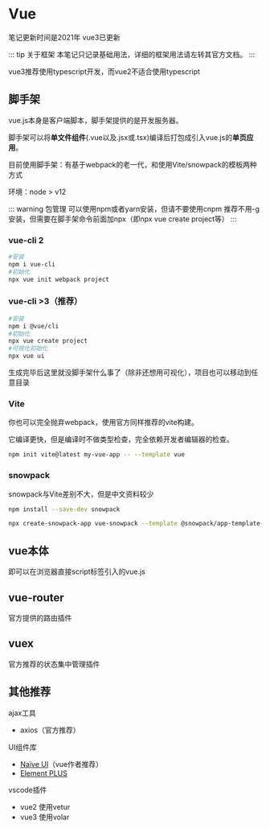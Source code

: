 # Vue

笔记更新时间是2021年  vue3已更新

::: tip 关于框架
本笔记只记录基础用法，详细的框架用法请左转其官方文档。
:::

vue3推荐使用typescript开发，而vue2不适合使用typescript



## 脚手架

vue.js本身是客户端脚本，脚手架提供的是开发服务器。

脚手架可以将**单文件组件**(.vue以及.jsx或.tsx)编译后打包成引入vue.js的**单页应用**。

目前使用脚手架：有基于webpack的老一代，和使用Vite/snowpack的模板两种方式

环境：node > v12

::: warning 包管理
可以使用npm或者yarn安装，但请不要使用cnpm
推荐不用-g安装，但需要在脚手架命令前面加npx（即npx vue create project等）
:::

### vue-cli 2

```bash
#安装
npm i vue-cli
#初始化
npx vue init webpack project
```

### vue-cli >3（推荐）

```bash
#安装
npm i @vue/cli
#初始化
npx vue create project
#可视化初始化
npx vue ui
```

生成完毕后这里就没脚手架什么事了（除非还想用可视化），项目也可以移动到任意目录

### Vite

你也可以完全抛弃webpack，使用官方同样推荐的vite构建。

它编译更快，但是编译时不做类型检查，完全依赖开发者编辑器的检查。

```bash
npm init vite@latest my-vue-app -- --template vue
```

### snowpack

snowpack与Vite差别不大，但是中文资料较少

```bash
npm install --save-dev snowpack

npx create-snowpack-app vue-snowpack --template @snowpack/app-template-minimal
```



## vue本体

即可以在浏览器直接script标签引入的vue.js



## vue-router

官方提供的路由插件



## vuex

官方推荐的状态集中管理插件



## 其他推荐

ajax工具

- axios（官方推荐）

UI组件库

- [Naïve UI](https://www.naiveui.com/)（vue作者推荐）
- [Element PLUS](https://element-plus.org/)

vscode插件

- vue2 使用vetur
- vue3 使用volar
